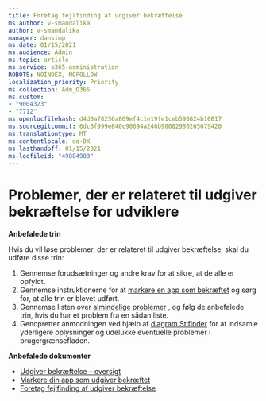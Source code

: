 ```yaml
---
title: Foretag fejlfinding af udgiver bekræftelse
ms.author: v-smandalika
author: v-smandalika
manager: dansimp
ms.date: 01/15/2021
ms.audience: Admin
ms.topic: article
ms.service: o365-administration
ROBOTS: NOINDEX, NOFOLLOW
localization_priority: Priority
ms.collection: Adm_O365
ms.custom:
- "9004323"
- "7712"
ms.openlocfilehash: d4d0a78256a869ef4c1e19fe1ceb590824b10817
ms.sourcegitcommit: 6dc6f999e840c90694a246b90062950205679420
ms.translationtype: MT
ms.contentlocale: da-DK
ms.lasthandoff: 01/15/2021
ms.locfileid: "49884903"
---
```

# <a name="issues-related-to-publisher-verification-for-developers"></a>Problemer, der er relateret til udgiver bekræftelse for udviklere

**Anbefalede trin** 

Hvis du vil løse problemer, der er relateret til udgiver bekræftelse, skal du udføre disse trin:

1. Gennemse forudsætninger og andre krav for at sikre, at de alle er opfyldt.
2. Gennemse instruktionerne for at [markere en app som bekræftet](https://docs.microsoft.com/azure/active-directory/develop/mark-app-as-publisher-verified) og sørg for, at alle trin er blevet udført.
3. Gennemse listen over [almindelige problemer](https://docs.microsoft.com/azure/active-directory/develop/troubleshoot-publisher-verification#common-issues) , og følg de anbefalede trin, hvis du har et problem fra en sådan liste.
4. Genopretter anmodningen ved hjælp af [diagram Stifinder](https://docs.microsoft.com/azure/active-directory/develop/troubleshoot-publisher-verification#making-microsoft-graph-api-calls) for at indsamle yderligere oplysninger og udelukke eventuelle problemer i brugergrænsefladen.

**Anbefalede dokumenter**

- [Udgiver bekræftelse – oversigt](https://docs.microsoft.com/azure/active-directory/develop/publisher-verification-overview) 
- [Markere din app som udgiver bekræftet](https://docs.microsoft.com/azure/active-directory/develop/mark-app-as-publisher-verified) 
- [Foretag fejlfinding af udgiver bekræftelse](https://docs.microsoft.com/azure/active-directory/develop/troubleshoot-publisher-verification)

